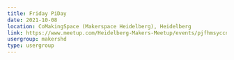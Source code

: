 ```yaml
---
title: Friday PiDay
date: 2021-10-08
location: CoMakingSpace (Makerspace Heidelberg), Heidelberg
link: https://www.meetup.com/Heidelberg-Makers-Meetup/events/pjfhmsyccnblb/
usergroup: makershd
type: usergroup
---
```

